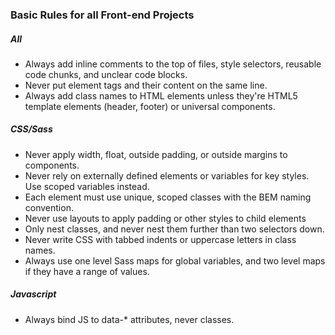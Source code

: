 ### Basic Rules for all Front-end Projects

##### All
* Always add inline comments to the top of files, style selectors, reusable code chunks, and unclear code blocks.
* Never put element tags and their content on the same line.
* Always add class names to HTML elements unless they're HTML5 template elements (header, footer) or universal components.

##### CSS/Sass
* Never apply width, float, outside padding, or outside margins to components.
* Never rely on externally defined elements or variables for key styles. Use scoped variables instead.
* Each element must use unique, scoped classes with the BEM naming convention.
* Never use layouts to apply padding or other styles to child elements
* Only nest classes, and never nest them further than two selectors down.
* Never write CSS with tabbed indents or uppercase letters in class names.
* Always use one level Sass maps for global variables, and two level maps if they have a range of values.

##### Javascript
* Always bind JS to data-* attributes, never classes.

